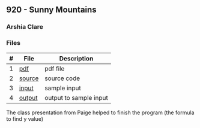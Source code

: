 ## 920 - Sunny Mountains
### Arshia Clare
### Files

|   #   | File                       | Description                                                |
| :---: | -------------------------- | ---------------------------------------------------------- |
|1|[pdf](https://github.com/ArshiaClare/4883-Programming_Techniques-Clare/blob/master/Assignments/P05/920/920.pdf)|pdf file|
|2|[source](https://github.com/ArshiaClare/4883-Programming_Techniques-Clare/blob/master/Assignments/P05/920/main.cpp)|source code|
|3|[input](https://github.com/ArshiaClare/4883-Programming_Techniques-Clare/blob/master/Assignments/P05/920/input.txt)|sample input|
|4|[output](https://github.com/ArshiaClare/4883-Programming_Techniques-Clare/blob/master/Assignments/P05/920/output.txt)|output to sample input|


The class presentation from Paige helped to finish the program (the formula to find y value)
